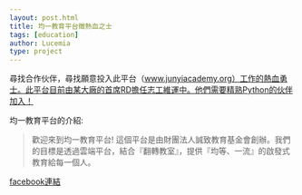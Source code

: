 ```yaml
---
layout: post.html
title: 均一教育平台徵熱血之士
tags: [education]
author: Lucemia
type: project
---
```


尋找合作伙伴，尋找願意投入此平台（www.junyiacademy.org）工作的熱血勇士。此平台目前由某大廠的首席RD擔任志工維運中。他們需要精熟Python的伙伴加入！

均一教育平台的介紹:
> 歡迎來到均一教育平台!
這個平台是由財團法人誠致教育基金會創辦。我們的目標是透過雲端平台，結合『翻轉教室』，提供『均等、一流』的啟發式教育給每一個人。

[facebook連結](https://www.facebook.com/groups/pythontw/10152244193743438/)
